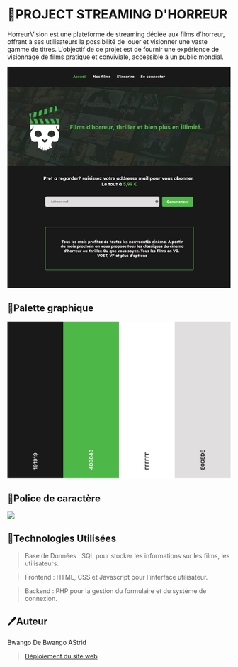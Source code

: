 # 📄PROJECT STREAMING D'HORREUR
HorreurVision est une plateforme de streaming dédiée aux films d'horreur, offrant à ses utilisateurs la possibilité de louer et visionner une vaste gamme de titres. L'objectif de ce projet est de fournir une expérience de visionnage de films pratique et conviviale, accessible à un public mondial.

![presentation site](asset/chart_graphic/page_accuil.png)
## 🎨Palette graphique
![palette colour](asset/chart_graphic/color%20palette.png)
## 📝Police de caractère
![](asset/chart_graphic/Police%20de%20caractère.png)
## 🔧Technologies Utilisées
>Base de Données : SQL pour stocker les informations sur les films, les utilisateurs.

>Frontend : HTML, CSS et Javascript pour l'interface utilisateur.

>Backend : PHP pour la gestion du formulaire et du système de connexion.
## 🖊️Auteur
Bwango De Bwango AStrid


>[Déploiement du site web](https://codiphenix.github.io/project_streaming_horror)
